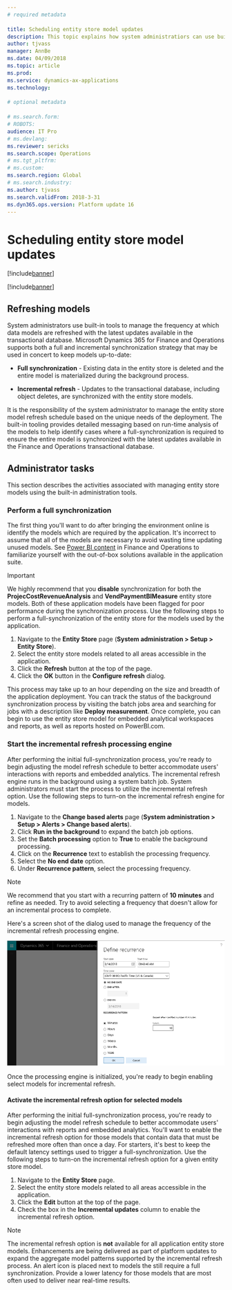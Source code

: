 ```yaml
---
# required metadata

title: Scheduling entity store model updates
description: This topic explains how system administratiors can use built-in tools to manage the frequency at which data models are refreshed with the latest updates available in the transactional database.
author: tjvass
manager: AnnBe
ms.date: 04/09/2018
ms.topic: article
ms.prod: 
ms.service: dynamics-ax-applications
ms.technology: 

# optional metadata

# ms.search.form:
# ROBOTS:
audience: IT Pro
# ms.devlang: 
ms.reviewer: sericks
ms.search.scope: Operations
# ms.tgt_pltfrm: 
# ms.custom:
ms.search.region: Global
# ms.search.industry:
ms.author: tjvass
ms.search.validFrom: 2018-3-31 
ms.dyn365.ops.version: Platform update 16
---
```


# Scheduling entity store model updates

[!include[banner](../includes/banner.md)]

[!include[banner](../includes/pre-release.md)] 

## Refreshing models
System administrators use built-in tools to manage the frequency at which data models are refreshed with the latest updates available in the transactional database.  Microsoft Dynamics 365 for Finance and Operations supports both a full and incremental synchronization strategy that may be used in concert to keep models up-to-date:

- **Full synchronization** - Existing data in the entity store is deleted and the entire model is materialized during the background process.

- **Incremental refresh** - Updates to the transactional database, including object deletes, are synchronized with the entity store models.
	
It is the responsibility of the system administrator to manage the entity store model refresh schedule based on the unique needs of the deployment.  The built-in tooling provides detailed messaging based on run-time analysis of the models to help identify cases where a full-synchronization is required to ensure the entire model is synchronized with the latest updates available in the Finance and Operations transactional database.

## Administrator tasks
This section describes the activities associated with managing entity store models using the built-in administration tools.

### Perform a full synchronization
The first thing you'll want to do after bringing the environment online is identify the models which are required by the application.  It's incorrect to assume that all of the models are necessary to avoid wasting time updating unused models.  See [Power BI content](https://docs.microsoft.com/en-us/dynamics365/unified-operations/dev-itpro/analytics/power-bi-home-page) in Finance and Operations to familiarize yourself with the out-of-box solutions available in the application suite.

> [!Important]
> We highly recommend that you **disable** synchronization for both the **ProjecCostRevenueAnalysis** and **VendPaymentBIMeasure** entity store models.  Both of these application models have been flagged for poor performance during the synchronization process.  Use the following steps to perform a full-synchronization of the entity store for the models used by the application.

1. Navigate to the **Entity Store** page (**System administration > Setup > Entity Store**).
2. Select the entity store models related to all areas accessible in the application.
3. Click the **Refresh** button at the top of the page.
4. Click the **OK** button in the **Configure refresh** dialog.
	
This process may take up to an hour depending on the size and breadth of the application deployment.  You can track the status of the background synchronization process by visiting the batch jobs area and searching for jobs with a description like **Deploy measurement**.  Once complete, you can begin to use the entity store model for embedded analytical workspaces and reports, as well as reports hosted on PowerBI.com.

### Start the incremental refresh processing engine
After performing the initial full-synchronization process, you're ready to begin adjusting the model refresh schedule to better accommodate users' interactions with reports and embedded analytics.  The incremental refresh engine runs in the background using a system batch job.  System administrators must start the process to utilize the incremental refresh option.  Use the following steps to turn-on the incremental refresh engine for models.

1. Navigate to the **Change based alerts** page (**System administration > Setup > Alerts > Change based alerts**).
2. Click **Run in the background** to expand the batch job options.
3. Set the **Batch processing** option to **True** to enable the background processing.
4. Click on the **Recurrence** text to establish the processing frequency.
5. Select the **No end date** option.
6. Under **Recurrence pattern**, select the processing frequency.

> [!Note]
> We recommend that you start with a recurring pattern of **10 minutes** and refine as needed.  Try to avoid selecting a frequency that doesn't allow for an incremental process to complete.

Here's a screen shot of the dialog used to manage the frequency of the incremental refresh processing engine.

![Define recurrence dialog](media/Schedule-incremental-refresh.png)

Once the processing engine is initialized, you're ready to begin enabling select models for incremental refresh.

#### Activate the incremental refresh option for selected models
After performing the initial full-synchronization process, you're ready to begin adjusting the model refresh schedule to better accommodate users' interactions with reports and embedded analytics.  You'll want to enable the incremental refresh option for those models that contain data that must be refreshed more often than once a day.  For starters, it's best to keep the default latency settings used to trigger a full-synchronization.  Use the following steps to turn-on the incremental refresh option for a given entity store model.

1. Navigate to the **Entity Store** page.
2. Select the entity store models related to all areas accessible in the application.
3. Click the **Edit** button at the top of the page.
4. Check the box in the **Incremental updates** column to enable the incremental refresh option.

> [!Note]
> The incremental refresh option is **not** available for all application entity store models.  Enhancements are being delivered as part of platform updates to expand the aggregate model patterns supported by the incremental refresh process. An alert icon is placed next to models the still require a full synchronization.  Provide a lower latency for those models that are most often used to deliver near real-time results.



